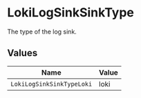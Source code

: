 # LokiLogSinkSinkType

The type of the log sink.


## Values

| Name                      | Value                     |
| ------------------------- | ------------------------- |
| `LokiLogSinkSinkTypeLoki` | loki                      |